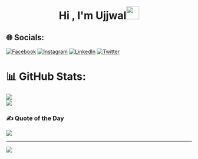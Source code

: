 <h1 align="center"><b>Hi , I'm Ujjwal</b><img src="https://media.giphy.com/media/hvRJCLFzcasrR4ia7z/giphy.gif" width="35"></h1>



## 🌐 Socials:
[![Facebook](https://img.shields.io/badge/Facebook-%231877F2.svg?logo=Facebook&logoColor=white)](https://facebook.com/whoisujjwal) [![Instagram](https://img.shields.io/badge/Instagram-%23E4405F.svg?logo=Instagram&logoColor=white)](https://instagram.com/whois_ujjwal) [![LinkedIn](https://img.shields.io/badge/LinkedIn-%230077B5.svg?logo=linkedin&logoColor=white)](https://linkedin.com/in/whoisujjwal) [![Twitter](https://img.shields.io/badge/Twitter-%231DA1F2.svg?logo=Twitter&logoColor=white)](https://twitter.com/whoisujjwal) 
# 📊 GitHub Stats:
![](https://github-readme-stats.vercel.app/api?username=Kodiererin&theme=dark&hide_border=true&include_all_commits=true&count_private=true)<br/>
![](https://github-readme-streak-stats.herokuapp.com/?user=Kodiererin&theme=dark&hide_border=true)<br/>
<!-- ![](https://github-readme-stats.vercel.app/api/top-langs/?username=Kodiererin&theme=dark&hide_border=true&include_all_commits=true&count_private=true&layout=compact) -->

### ✍️ Quote of the Day
![](https://quotes-github-readme.vercel.app/api?type=horizontal&theme=merko)

---
[![](https://visitcount.itsvg.in/api?id=Kodiererin&icon=0&color=0)](https://visitcount.itsvg.in)
